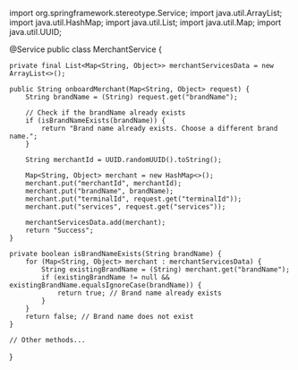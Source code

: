 import org.springframework.stereotype.Service;
import java.util.ArrayList;
import java.util.HashMap;
import java.util.List;
import java.util.Map;
import java.util.UUID;

@Service
public class MerchantService {

    private final List<Map<String, Object>> merchantServicesData = new ArrayList<>();

    public String onboardMerchant(Map<String, Object> request) {
        String brandName = (String) request.get("brandName");

        // Check if the brandName already exists
        if (isBrandNameExists(brandName)) {
            return "Brand name already exists. Choose a different brand name.";
        }

        String merchantId = UUID.randomUUID().toString();

        Map<String, Object> merchant = new HashMap<>();
        merchant.put("merchantId", merchantId);
        merchant.put("brandName", brandName);
        merchant.put("terminalId", request.get("terminalId"));
        merchant.put("services", request.get("services"));

        merchantServicesData.add(merchant);
        return "Success";
    }

    private boolean isBrandNameExists(String brandName) {
        for (Map<String, Object> merchant : merchantServicesData) {
            String existingBrandName = (String) merchant.get("brandName");
            if (existingBrandName != null && existingBrandName.equalsIgnoreCase(brandName)) {
                return true; // Brand name already exists
            }
        }
        return false; // Brand name does not exist
    }

    // Other methods...

}
